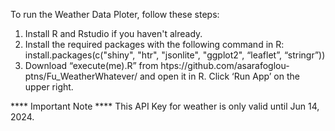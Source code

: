 To run the Weather Data Ploter, follow these steps:
1. Install R and Rstudio if you haven't already.
2. Install the required packages with the following command in R:
install.packages(c("shiny", "htr", "jsonlite", "ggplot2", “leaflet”, “stringr”))
3. Download “execute(me).R” from htps://github.com/asarafoglou-ptns/Fu_WeatherWhatever/ and open it in R. Click ‘Run App’ on the upper right.

**** Important Note ****
This API Key for weather is only valid until Jun 14, 2024.
